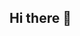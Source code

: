 ## Hi there 👋

<!--
**ailynsenal/ailynsenal** is a ✨ _special_ ✨ repository because its `README.md` (this file) appears on your GitHub profile.

Here are some ideas to get you started:

- 🔭 I’m currently working on my portfolio
- 🌱 I’m currently refreshing my technical knowledge through various YouTube videos and tech documentation
- 📫 How to reach me: ailyn.angeles@yahoo.com
- ⚡ Fun fact: I'm an aspiring full-stack developer

SKILLS.

LANGUAGES & FRAMEWORKS
 JavaScript, TypeScript, React, React Native, Node.js,  React-Redux, Redux-Saga,
 Context API, Zustand, Reanimated, Framer Motion, WebSocket, Marionette, Backbone,
 Handlebars, HTML, CSS, TailwindCSS, Material UI,  Jest
OTHERS
  AWS (basic), Terraform, Git, Github Actions, Contentful, Storybook, Sentry, Google
  Analytics, Figma, Agile, Kanban, Jira
-->
